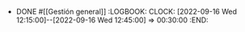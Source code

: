 - DONE #[[Gestión general]]
  :LOGBOOK:
  CLOCK: [2022-09-16 Wed 12:15:00]--[2022-09-16 Wed 12:45:00] =>  00:30:00
  :END: